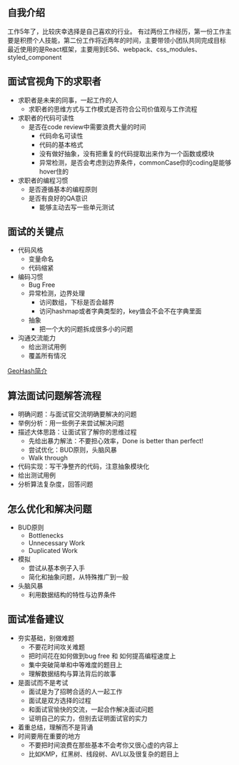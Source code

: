 ## 自我介绍

工作5年了，比较庆幸选择是自己喜欢的行业。
有过两份工作经历，第一份工作主要是积攒个人技能，第二份工作将近两年的时间，主要带领小团队共同完成目标
最近使用的是React框架，主要用到ES6、webpack、css_modules、styled_component

## 面试官视角下的求职者

- 求职者是未来的同事，一起工作的人
	- 求职者的思维方式与工作模式是否符合公司价值观与工作流程
- 求职者的代码可读性
	- 是否在code review中需要浪费大量的时间
		- 代码命名可读性
		- 代码的基本格式
		- 没有做好抽象，没有把重复的代码提取出来作为一个函数或模块
		- 异常检测，是否会考虑到边界条件，commonCase你的coding是能够hover住的
- 求职者的编程习惯
	- 是否遵循基本的编程原则
	- 是否有良好的QA意识
		- 能够主动去写一些单元测试

## 面试的关键点

- 代码风格
	- 变量命名
	- 代码缩紧
- 编码习惯
	- Bug Free
	- 异常检测，边界处理
		- 访问数组，下标是否会越界
		- 访问hashmap或者字典类型的，key值会不会不在字典里面
	- 抽象
		- 把一个大的问题拆成很多小的问题
- 沟通交流能力
	- 给出测试用例
	- 覆盖所有情况


[GeoHash简介](https://blog.csdn.net/youhongaa/article/details/78816700)


## 算法面试问题解答流程

- 明确问题：与面试官交流明确要解决的问题
- 举例分析：用一些例子来尝试解决问题
- 描述大体思路：让面试官了解你的思维过程
	- 先给出暴力解法：不要担心效率，Done is better than perfect!
	- 尝试优化：BUD原则，头脑风暴
	- Walk through
- 代码实现：写干净整齐的代码，注意抽象模块化
- 给出测试用例
- 分析算法复杂度，回答问题

## 怎么优化和解决问题

- BUD原则
	- Bottlenecks
	- Unnecessary Work
	- Duplicated Work
- 模拟
	- 尝试从基本例子入手
	- 简化和抽象问题，从特殊推广到一般
- 头脑风暴
	- 利用数据结构的特性与边界条件

## 面试准备建议

- 夯实基础，别做难题
	- 不要花时间攻关难题
	- 把时间花在如何做到bug free 和 如何提高编程速度上
	- 集中突破简单和中等难度的题目上
	- 理解数据结构与算法背后的故事
- 是面试而不是考试
	- 面试是为了招聘合适的人一起工作
	- 面试是双方选择的过程
	- 和面试官愉快的交流，一起合作解决面试问题
	- 证明自己的实力，但别去证明面试官的实力
- 着重总结，理解而不是背诵
- 时间要用在重要的地方
	- 不要把时间浪费在那些基本不会考你又很心虚的内容上
	- 比如KMP，红黑树、线段树、AVL以及很复杂的题目上






































